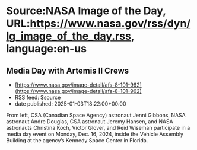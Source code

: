 # Source:NASA Image of the Day, URL:https://www.nasa.gov/rss/dyn/lg_image_of_the_day.rss, language:en-us

## Media Day with Artemis II Crews
 - [https://www.nasa.gov/image-detail/afs-8-101-962](https://www.nasa.gov/image-detail/afs-8-101-962)
 - RSS feed: $source
 - date published: 2025-01-03T18:22:00+00:00

From left, CSA (Canadian Space Agency) astronaut Jenni Gibbons, NASA astronaut Andre Douglas, CSA astronaut Jeremy Hansen, and NASA astronauts Christina Koch, Victor Glover, and Reid Wiseman participate in a media day event on Monday, Dec. 16, 2024, inside the Vehicle Assembly Building at the agency’s Kennedy Space Center in Florida.

